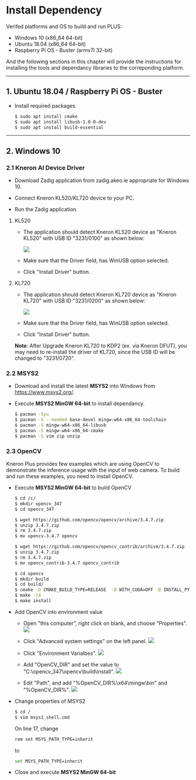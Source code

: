 # Install Dependency

Verifed platforms and OS to build and run PLUS:

- Windows 10 (x86_64 64-bit)
- Ubuntu 18.04 (x86_64 64-bit)
- Raspberry Pi OS - Buster (armv7l 32-bit)

And the following sections in this chapter will provide the instructions for installing the tools and dependancy libraries to the correponding platform.


---


## 1. Ubuntu 18.04 / Raspberry Pi OS - Buster

- Install required packages

    ```bash
    $ sudo apt install cmake
    $ sudo apt install libusb-1.0-0-dev
    $ sudo apt install build-essential
    ```

---

## 2. Windows 10

### 2.1 Kneron AI Device Driver

- Download Zadig application from zadig.akeo.ie appropriate for Windows 10.

- Connect Kneron KL520/KL720 device to your PC.

- Run the Zadig application.

1. KL520

    - The application should detect Kneron KL520 device as "Kneron KL520" with USB ID
    "3231/0100" as shown below:

        ![](../imgs/zadig_install_kl520_driver.png)

    - Make sure that the Driver field, has WinUSB option selected.

    - Click "Install Driver" button.

2. KL720

    - The application should detect Kneron KL720 device as "Kneron KL720" with USB ID
    "3231/0200" as shown below:

        ![](../imgs/zadig_install_kl720_driver.png)

    - Make sure that the Driver field, has WinUSB option selected.

    - Click "Install Driver" button.

    **Note**: After Upgrade Kneron KL720 to KDP2 (ex. via Kneron DFUT), you may need to re-install the driver of KL720, since the USB ID will be changed to "3231/0720".



### 2.2 **MSYS2**

- Download and install the latest **MSYS2** into Windows from <https://www.msys2.org/>.

- Execute **MSYS2 MinGW 64-bit** to install dependancy.

    ```bash
    $ pacman -Syu
    $ pacman -S --needed base-devel mingw-w64-x86_64-toolchain
    $ pacman -S mingw-w64-x86_64-libusb
    $ pacman -S mingw-w64-x86_64-cmake
    $ pacman -S vim zip unzip
    ```

### 2.3 OpenCV

Kneron Plus provides few examples which are using OpenCV to demonstrate the inference usage with the input of web camera.
To build and run these examples, you need to install OpenCV.

- Execute **MSYS2 MinGW 64-bit** to build OpenCV

    ```bash
    $ cd /c/
    $ mkdir opencv_347
    $ cd opencv_347

    $ wget https://github.com/opencv/opencv/archive/3.4.7.zip
    $ unzip 3.4.7.zip
    $ rm 3.4.7.zip
    $ mv opencv-3.4.7 opencv

    $ wget https://github.com/opencv/opencv_contrib/archive/3.4.7.zip
    $ unzip 3.4.7.zip
    $ rm 3.4.7.zip
    $ mv opencv_contrib-3.4.7 opencv_contrib

    $ cd opencv
    $ mkdir build
    $ cd build/
    $ cmake -D CMAKE_BUILD_TYPE=RELEASE  -D WITH_CUDA=OFF -D INSTALL_PYTHON_EXAMPLES=OFF -D INSTALL_C_EXAMPLES=OFF -D BUILD_EXAMPLES=OFF -D BUILD_DOCS=OFF -D BUILD_PERF_TESTS=OFF -D WITH_GSTREAMER=OFF -D WITH_LIBV4L=ON -D ENABLE_PRECOMPILED_HEADERS=OFF -D OPENCV_EXTRA_MODULES_PATH=../../opencv_contrib/modules .. -G "MSYS Makefiles"
    $ make -j4
    $ make install
    ```

- Add OpenCV into environment value

    - Open "this computer", right click on blank, and choose "Properties".
    ![](../imgs/windows_this_computer.png)

    - Click "Advanced system settings" on the left panel.
    ![](../imgs/windows_system.png)

    - Click "Environment Varialbes".
    ![](../imgs/windows_system_properties.png)

    - Add "OpenCV_DIR" and set the value to "C:\opencv_347\opencv\build\install".
    ![](../imgs/windows_add_opencv_path.png)

    - Edit "Path", and add "%OpenCV_DIR%\x64\mingw\bin" and "%OpenCV_DIR%".
    ![](../imgs/windows_add_opencv_lib_path.png)

- Change properties of MSYS2
    ```bash
    $ cd /
    $ vim msys2_shell.cmd
    ```

    On line 17, change
    ```bash
    rem set MSYS_PATH_TYPE=inherit
    ```
    to
    ```bash
    set MSYS_PATH_TYPE=inherit
    ```

- Close and execute **MSYS2 MinGW 64-bit**
